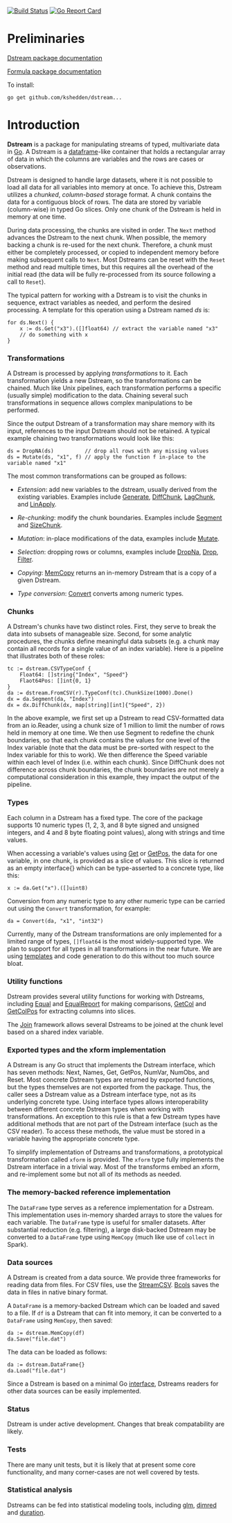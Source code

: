 [![Build Status](https://travis-ci.com/kshedden/dstream.svg?branch=master)](https://travis-ci.com/kshedden/dstream)
[![Go Report Card](https://goreportcard.com/badge/github.com/kshedden/dstream)](https://goreportcard.com/report/github.com/kshedden/dstream)

# Preliminaries

[Dstream package documentation](https://godoc.org/github.com/kshedden/dstream/dstream)

[Formula package documentation](https://godoc.org/github.com/kshedden/dstream/formula)

To install:

```
go get github.com/kshedden/dstream...
```

# Introduction

__Dstream__ is a package for manipulating streams of typed,
multivariate data in [Go](http://golang.org).  A Dstream is a
[dataframe](http://pandas.pydata.org)-like container that holds a
rectangular array of data in which the columns are variables and the
rows are cases or observations.

Dstream is designed to handle large datasets, where it is not
possible to load all data for all variables into memory at once.  To
achieve this, Dstream utilizes a _chunked_, _column-based_ storage format.
A chunk contains the data for a contiguous block of rows.
The data are stored by variable (column-wise) in typed
Go slices.  Only one chunk of the Dstream is held in memory at one
time.

During data processing, the chunks are visited in order.  The `Next`
method advances the Dstream to the next chunk.  When possible, the
memory backing a chunk is re-used for the next chunk.  Therefore, a
chunk must either be completely processed, or copied to independent
memory before making subsequent calls to `Next`.
Most Dstreams can be reset with the `Reset` method and
read multiple times, but this requires all the overhead of the initial
read (the data will be fully re-processed from its source following a
call to `Reset`).

The typical pattern for working with a Dstream is to visit the chunks
in sequence, extract variables as needed, and perform the desired
processing.  A template for this operation using a Dstream named _ds_
is:

```
for ds.Next() {
    x := ds.Get("x3").([]float64) // extract the variable named "x3"
    // do something with x
}
```

### Transformations

A Dstream is processed by applying _transformations_ to it.  Each
transformation yields a new Dstream, so the transformations can be
chained.  Much like Unix pipelines, each transformation performs a
specific (usually simple) modification to the data.  Chaining several
such transformations in sequence allows complex manipulations to be
performed.

Since the output Dstream of a transformation may share memory with its
input, references to the input Dstream should not be retained.  A
typical example chaining two transformations would look like this:

```
ds = DropNA(ds)          // drop all rows with any missing values
ds = Mutate(ds, "x1", f) // apply the function f in-place to the variable named "x1"
```

The most common transformations can be grouped as follows:

* _Extension_: add new variables to the dstream, usually derived from
  the existing variables.  Examples include
  [Generate](https://godoc.org/github.com/kshedden/dstream/dstream#Generate),
  [DiffChunk](https://godoc.org/github.com/kshedden/dstream/dstream#DiffChunk),
  [LagChunk](https://godoc.org/github.com/kshedden/dstream/dstream#LagChunk),
  and
  [LinApply](https://godoc.org/github.com/kshedden/dstream/dstream#LinApply).

* _Re-chunking_: modify the chunk boundaries.  Examples include
  [Segment](https://godoc.org/github.com/kshedden/dstream/dstream#Segment)
  and [SizeChunk](https://godoc.org/github.com/kshedden/dstream/dstream#SizeChunk).

* _Mutation_: in-place modifications of the data, examples include
  [Mutate](https://godoc.org/github.com/kshedden/dstream/dstream#Mutate).

* _Selection_: dropping rows or columns, examples include
  [DropNa](https://godoc.org/github.com/kshedden/dstream/dstream#DropNA),
  [Drop](https://godoc.org/github.com/kshedden/dstream/dstream#Drop),
  [Filter](https://godoc.org/github.com/kshedden/dstream/dstream#Filter).

* _Copying_:
  [MemCopy](https://godoc.org/github.com/kshedden/dstream/dstream#DropNA)
  returns an in-memory Dstream that is a copy of a given Dstream.

* _Type conversion_:
  [Convert](https://godoc.org/github.com/kshedden/dstream/dstream#Convert)
  converts among numeric types.

### Chunks

A Dstream's chunks have two distinct roles.  First, they serve to
break the data into subsets of manageable size.  Second, for some
analytic procedures, the chunks define meaningful data subsets (e.g. a
chunk may contain all records for a single value of an index
variable).  Here is a pipeline that illustrates both of these roles:

```
tc := dstream.CSVTypeConf {
	Float64: []string{"Index", "Speed"}
	Flaot64Pos: []int{0, 1}
}
da := dstream.FromCSV(r).TypeConf(tc).ChunkSize(1000).Done()
dx = da.Segment(da, "Index")
dx = dx.DiffChunk(dx, map[string][int]{"Speed", 2})
```

In the above example, we first set up a Dstream to read CSV-formatted
data from an io.Reader, using a chunk size of 1 million to limit the
number of rows held in memory at one time.  We then use Segment to redefine the
chunk boundaries, so that each chunk contains the values for one level
of the Index variable (note that the data must be pre-sorted with
respect to the Index variable
for this to work).  We then difference the Speed variable within each
level of Index (i.e. within each chunk).  Since DiffChunk does not
difference across chunk boundaries, the chunk boundaries are not
merely a computational consideration in this example, they impact the
output of the pipeline.

### Types

Each column in a Dstream has a fixed type.  The core of the package
supports 10 numeric types (1, 2, 3, and 8 byte signed and unsigned
integers, and 4 and 8 byte floating point values), along with strings
and time values.

When accessing a variable's values using
[Get](https://godoc.org/github.com/kshedden/dstream/dstream#Get) or
[GetPos](https://godoc.org/github.com/kshedden/dstream/dstream#GetPos),
the data for one variable, in one chunk, is provided as a slice of
values.  This slice is returned as an empty interface{} which can be
type-asserted to a concrete type, like this:

```
x := da.Get("x").([]uint8)
```

Conversion from any numeric type to any other numeric type can be
carried out using the `Convert` transformation, for example:

```
da = Convert(da, "x1", "int32")
```

Currently, many of the Dstream transformations are only implemented
for a limited range of types, `[]float64` is the most widely-supported
type.  We plan to support for all types in all transformations in the
near future.  We are using
[templates](https://golang.org/pkg/text/template) and code generation
to do this without too much source bloat.

### Utility functions

Dstream provides several utility functions for working with Dstreams,
including
[Equal](https://godoc.org/github.com/kshedden/dstream/dstream#Equal)
and
[EqualReport](https://godoc.org/github.com/kshedden/dstream/dstream#EqualReport)
for making comparisons,
[GetCol](https://godoc.org/github.com/kshedden/dstream/dstream#GetCol)
and
[GetColPos](https://godoc.org/github.com/kshedden/dstream/dstream#GetColPos)
for extracting columns into slices.

The [Join](https://godoc.org/github.com/kshedden/dstream/dstream#Join)
framework allows several Dstreams to be joined at the chunk level
based on a shared index variable.

### Exported types and the xform implementation

A Dstream is any Go struct that implements the Dstream interface,
which has seven methods: Next, Names, Get, GetPos, NumVar, NumObs, and
Reset.  Most concrete Dstream types are returned by exported
functions, but the types themselves are not exported from the package.
Thus, the caller sees a Dstream value as a Dstream interface type, not
as its underlying concrete type.  Using interface types allows
interoperability between different concrete Dstream types when working
with transformations.  An exception to this rule is that a few Dstream
types have additional methods that are not part of the Dstream
interface (such as the CSV reader).  To access these methods, the
value must be stored in a variable having the appropriate concrete
type.

To simplify implementation of Dstreams and transformations, a
prototypical transformation called `xform` is provided.  The `xform`
type fully implements the Dstream interface in a trivial way.  Most of
the transforms embed an xform, and re-implement some but not all of
its methods as needed.

### The memory-backed reference implementation

The `DataFrame` type serves as a reference implementation for a
Dstream.  This implementation uses in-memory sharded arrays to store
the values for each variable.  The `DataFrame` type is useful for
smaller datasets.  After substantial reduction (e.g. filtering), a
large disk-backed Dstream may be converted to a `DataFrame` type using
`MemCopy` (much like use of `collect` in Spark).

### Data sources

A Dstream is created from a data source.  We provide three frameworks for
reading data from files.  For CSV files, use the
[StreamCSV](https://godoc.org/github.com/kshedden/dstream/dstream#StreamCSV).
[Bcols](https://godoc.org/github.com/kshedden/dstream/dstream#DropNAhttps://godoc.org/github.com/kshedden/dstream/dstream#Bcols)
saves the data in files in native binary format.

A `DataFrame` is a memory-backed Dstream which can be loaded and saved
to a file.  If `df` is a Dstream that can fit into memory,
it can be converted to a `DataFrame` using `MemCopy`, then saved:

```
da := dstream.MemCopy(df)
da.Save("file.dat")
```

The data can be loaded as follows:

```
da := dstream.DataFrame{}
da.Load("file.dat")
```

Since a Dstream is based on a minimal Go
[interface](https://golang.org/doc/effective_go.html#interfaces_and_types),
Dstreams readers for other data sources can be easily implemented.

### Status

Dstream is under active development.  Changes that break compatability
are likely.

### Tests

There are many unit tests, but it is likely that at present some core
functionality, and many corner-cases are not well covered by tests.

### Statistical analysis

Dstreams can be fed into statistical modeling tools, including
[glm](https://github.com/kshedden/statmodel/glm),
[dimred](https://github.com/kshedden/dimred) and
[duration](https://github.com/kshedden/statmodel/duration).
